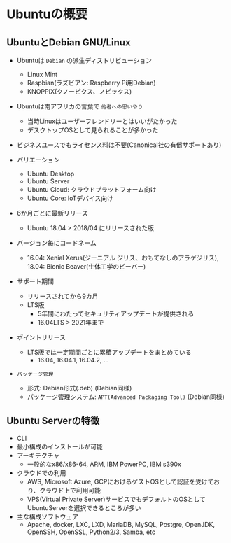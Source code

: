 # Ubuntuの概要

## UbuntuとDebian GNU/Linux

* Ubuntuは `Debian` の派生ディストリビューション
  * Linux Mint
  * Raspbian(ラズビアン: Raspberry Pi用Debian)
  * KNOPPIX(クノーピクス、ノピックス)

* Ubuntuは南アフリカの言葉で `他者への思いやり`
  * 当時Linuxはユーザーフレンドリーとはいいがたかった
  * デスクトップOSとして見られることが多かった

* ビジネスユースでもライセンス料は不要(Canonical社の有償サポートあり)

* バリエーション
  * Ubuntu Desktop
  * Ubuntu Server
  * Ubuntu Cloud: クラウドプラットフォーム向け
  * Ubuntu Core: IoTデバイス向け

* 6か月ごとに最新リリース
  * Ubuntu 18.04 > 2018/04 にリリースされた版

* バージョン毎にコードネーム
  * 16.04: Xenial Xerus(ジーニアル ジリス、おもてなしのアラゲジリス), 18.04: Bionic Beaver(生体工学のビーバー)

* サポート期間
  * リリースされてから9カ月
  * LTS版
    * 5年間にわたってセキュリティアップデートが提供される
    * 16.04LTS > 2021年まで

* ポイントリリース
  * LTS版では一定期間ごとに累積アップデートをまとめている
    * 16.04, 16.04.1, 16.04.2, ...

* `パッケージ管理` 
  * 形式: Debian形式(.deb) (Debian同様)
  * パッケージ管理システム: `APT(Advanced Packaging Tool)` (Debian同様)

## Ubuntu Serverの特徴

* CLI
* 最小構成のインストールが可能
* アーキテクチャ
  * 一般的なx86/x86-64, ARM, IBM PowerPC, IBM s390x
* クラウドでの利用
  * AWS, Microsoft Azure, GCPにおけるゲストOSとして認証を受けており、クラウド上で利用可能
  * VPS(Virtual Private Server)サービスでもデフォルトのOSとしてUbuntuServerを選択できるところが多い
* 主な構成ソフトウェア
  * Apache, docker, LXC, LXD, MariaDB, MySQL, Postgre, OpenJDK, OpenSSH, OpenSSL, Python2/3, Samba, etc

